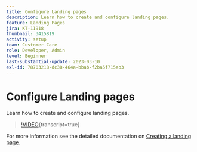 ```yaml
---
title: Configure Landing pages
description: Learn how to create and configure landing pages.
feature: Landing Pages
jira: KT-11918
thumbnail: 3415819
activity: setup
team: Customer Care
role: Developer, Admin
level: Beginner
last-substantial-update: 2023-03-10
exl-id: 78703218-dc38-464a-bbab-f2ba5f715ab3
---
```

# Configure Landing pages

Learn how to create and configure landing pages.

>[!VIDEO](https://video.tv.adobe.com/v/3415819/?quality=12&learn=on){transcript=true}

For more information see the detailed documentation on [Creating a landing page](https://experienceleague.adobe.com/docs/campaign-classic/using/designing-content/editing-html-content/creating-a-landing-page.html).
